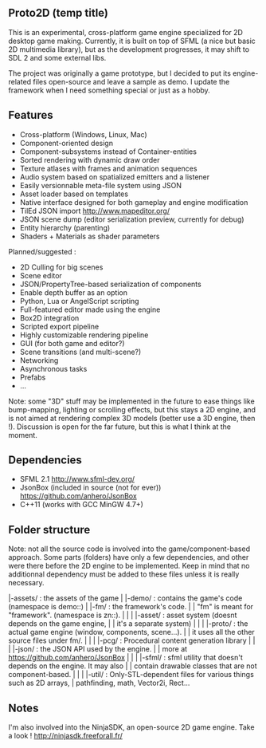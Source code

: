 Proto2D (temp title)
--------------------

This is an experimental, cross-platform game engine specialized for 2D desktop
game making. Currently, it is built on top of SFML
(a nice but basic 2D multimedia library), but as the development progresses,
it may shift to SDL 2 and some external libs.

The project was originally a game prototype, but I decided to put its
engine-related files open-source and leave a sample as demo.
I update the framework when I need something special or just as a hobby.

Features
--------

- Cross-platform (Windows, Linux, Mac)
- Component-oriented design
- Component-subsystems instead of Container-entities
- Sorted rendering with dynamic draw order
- Texture atlases with frames and animation sequences
- Audio system based on spatialized emitters and a listener
- Easily versionnable meta-file system using JSON
- Asset loader based on templates
- Native interface designed for both gameplay and engine modification
- TilEd JSON import http://www.mapeditor.org/
- JSON scene dump (editor serialization preview, currently for debug)
- Entity hierarchy (parenting)
- Shaders + Materials as shader parameters

Planned/suggested :

- 2D Culling for big scenes
- Scene editor
- JSON/PropertyTree-based serialization of components
- Enable depth buffer as an option
- Python, Lua or AngelScript scripting
- Full-featured editor made using the engine
- Box2D integration
- Scripted export pipeline
- Highly customizable rendering pipeline
- GUI (for both game and editor?)
- Scene transitions (and multi-scene?)
- Networking
- Asynchronous tasks
- Prefabs
- ...

Note: some "3D" stuff may be implemented in the future to ease things like
bump-mapping, lighting or scrolling effects, but this stays a 2D engine,
and is not aimed at rendering complex 3D models (better use a 3D engine, then !).
Discussion is open for the far future, but this is what I think at the moment.

Dependencies
------------

- SFML 2.1 http://www.sfml-dev.org/
- JsonBox (included in source (not for ever)) https://github.com/anhero/JsonBox
- C++11 (works with GCC MinGW 4.7+)

Folder structure
----------------

Note: not all the source code is involved into the game/component-based
approach. Some parts (folders) have only a few dependencies,
and other were there before the 2D engine to be implemented. Keep in mind that
no additionnal dependency must be added to these files unless it is really
necessary.

|-assets/    : the assets of the game
|
|-demo/       : contains the game's code (namespace is demo::)
|
|-fm/        : the framework's code.
| |            "fm" is meant for "framework". (namespace is zn::).
| |
| |-asset/   : asset system (doesnt depends on the game engine,
| |              it's a separate system)
| |
| |-proto/   : the actual game engine (window, components, scene...).
| |            it uses all the other source files under fm/.
| |
| |-pcg/     : Procedural content generation library
| |
| |-json/    : the JSON API used by the engine.
| |              more at https://github.com/anhero/JsonBox
| |
| |-sfml/    : sfml utility that doesn't depends on the engine. It may also
| |            contain drawable classes that are not component-based.
| |
| |-util/    : Only-STL-dependent files for various things such as 2D arrays,
|            pathfinding, math, Vector2i, Rect...

Notes
-----

I'm also involved into the NinjaSDK, an open-source 2D game engine.
Take a look ! http://ninjasdk.freeforall.fr/

